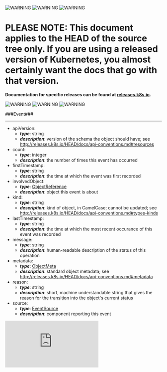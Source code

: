 <!-- BEGIN MUNGE: UNVERSIONED_WARNING -->

<!-- BEGIN STRIP_FOR_RELEASE -->

![WARNING](http://kubernetes.io/img/warning.png)
![WARNING](http://kubernetes.io/img/warning.png)
![WARNING](http://kubernetes.io/img/warning.png)

<h1>PLEASE NOTE: This document applies to the HEAD of the source
tree only. If you are using a released version of Kubernetes, you almost
certainly want the docs that go with that version.</h1>

<strong>Documentation for specific releases can be found at
[releases.k8s.io](http://releases.k8s.io).</strong>

![WARNING](http://kubernetes.io/img/warning.png)
![WARNING](http://kubernetes.io/img/warning.png)
![WARNING](http://kubernetes.io/img/warning.png)

<!-- END STRIP_FOR_RELEASE -->

<!-- END MUNGE: UNVERSIONED_WARNING -->
###Event###

---
* apiVersion: 
  * **_type_**: string
  * **_description_**: version of the schema the object should have; see http://releases.k8s.io/HEAD/docs/api-conventions.md#resources
* count: 
  * **_type_**: integer
  * **_description_**: the number of times this event has occurred
* firstTimestamp: 
  * **_type_**: string
  * **_description_**: the time at which the event was first recorded
* involvedObject: 
  * **_type_**: [ObjectReference](ObjectReference.md)
  * **_description_**: object this event is about
* kind: 
  * **_type_**: string
  * **_description_**: kind of object, in CamelCase; cannot be updated; see http://releases.k8s.io/HEAD/docs/api-conventions.md#types-kinds
* lastTimestamp: 
  * **_type_**: string
  * **_description_**: the time at which the most recent occurance of this event was recorded
* message: 
  * **_type_**: string
  * **_description_**: human-readable description of the status of this operation
* metadata: 
  * **_type_**: [ObjectMeta](ObjectMeta.md)
  * **_description_**: standard object metadata; see http://releases.k8s.io/HEAD/docs/api-conventions.md#metadata
* reason: 
  * **_type_**: string
  * **_description_**: short, machine understandable string that gives the reason for the transition into the object's current status
* source: 
  * **_type_**: [EventSource](EventSource.md)
  * **_description_**: component reporting this event


<!-- BEGIN MUNGE: GENERATED_ANALYTICS -->
[![Analytics](https://kubernetes-site.appspot.com/UA-36037335-10/GitHub/docs/api-types/v1/Event.md?pixel)]()
<!-- END MUNGE: GENERATED_ANALYTICS -->
